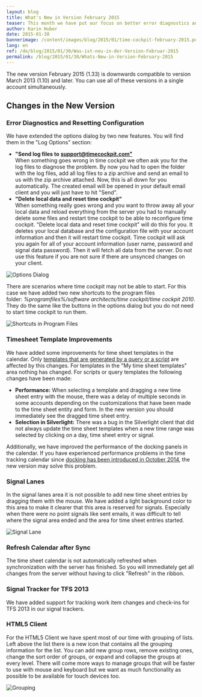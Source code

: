 ```yaml
---
layout: blog
title: What's New in Version February 2015
teaser: This month we have put our focus on better error diagnostics and minor improvements in the time sheet calendar. It has become much easier to send us your log files, performance for booking with time sheet templates has been improved, signal lanes are highlighted, etc.
author: Karin Huber
date: 2015-01-30
bannerimage: /content/images/blog/2015/01/time-cockpit-february-2015.png
lang: en
ref: /de/blog/2015/01/30/Was-ist-neu-in-der-Version-Februar-2015
permalink: /blog/2015/01/30/Whats-New-in-Version-February-2015
---
```


<p class="showcase">The new version February 2015 (1.33) is downwards compatible to version March 2013 (1.10) and later. You can use all of these versions in a single account simultaneously.</p><h2>Changes in the New Version</h2><h3>Error Diagnostics and Resetting Configuration</h3><p>We have extended the options dialog by two new features. You will find them in the "Log Options" section:</p><ul>
  <li>
    <strong>"Send log files to</strong>
    <a href="mailto:support@timecockpit.com&quot;">
      <strong>support@timecockpit.com"</strong>
      <br />
    </a>
    <a href="mailto:support@timecockpit.com&quot;:"></a>When something goes wrong in time cockpit we often ask you for the log files to diagnose the problem. By now you had to open the folder with the log files, add all log files to a zip archive and send an email to us with the zip archive attached. Now, this is all down for you automatically. The created email will be opened in your default email client and you will just have to hit "Send".</li>
  <li>
    <strong>"Delete local data and reset time cockpit"</strong>
    <br />
 When something really goes wrong and you want to throw away all your local data and reload everything from the server you had to manually delete some files and restart time cockpit to be able to reconfigure time cockpit. "Delete local data and reset time cockpit" will do this for you. It deletes your local database and the configuration file with your account information and then it will restart time cockpit. Time cockpit will ask you again for all of your account information (user name, password and signal data password). Then it will fetch all data from the server. Do not use this feature if you are not sure if there are unsynced changes on your client.</li>
</ul><p>
  <img title="Options Dialog" src="{{site.baseurl}}/content/images/blog/2015/01/options-dialog.png?mw=500" alt="Options Dialog" />
</p><p>There are scenarios where time cockpit may not be able to start. For this case we have added two new shortcuts to the program files folder: <em>%programfiles%/software architects/time cockpit/time cockpit 2010</em>. They do the same like the buttons in the options dialog but you do not need to start time cockpit to run them.</p><p>
  <img title="Shortcuts in Program Files" src="{{site.baseurl}}/content/images/blog/2015/01/diagnostic-shortcuts.png" alt="Shortcuts in Program Files" />
</p><h3>Timesheet Template Improvements</h3><p>We have added some improvements for time sheet templates in the calendar. Only <a href="~/blog/2014/09/30/Redesigned-Time-Sheet-Templates">templates that are generated by a query or a script</a> are affected by this changes. For templates in the "My time sheet templates" area nothing has changed. For scripts or query templates the following changes have been made:</p><ul>
  <li>
    <strong>Performance:</strong> When selecting a template and dragging a new time sheet entry with the mouse, there was a delay of multiple seconds in some accounts depending on the customizations that have been made to the time sheet entity and form. In the new version you should immediately see the dragged time sheet entry.</li>
  <li>
    <strong>Selection in Silverlight:</strong> There was a bug in the Silverlight client that did not always update the time sheet templates when a new time range was selected by clicking on a day, time sheet entry or signal.
<br /></li>
</ul><p>Additionally, we have improved the performance of the docking panels in the calendar. If you have experienced performance problems in the time tracking calendar since <a href="http://www.timecockpit.com/blog/2014/09/30/Redesigned-Time-Sheet-Templates">docking has been introduced in October 2014</a>, the new version may solve this problem.</p><h3>Signal Lanes</h3><p>In the signal lanes area it is not possible to add new time sheet entries by dragging them with the mouse. We have added a light background color to this area to make it clearer that this area is reserved for signals. Especially when there were no point signals like sent emails, it was difficult to tell where the signal area ended and the area for time sheet entries started.</p><p>
  <img title="Signal Lane" src="{{site.baseurl}}/content/images/blog/2015/01/signal-lane.png" alt="Signal Lane" />
</p><h3>Refresh Calendar after Sync</h3><p>The time sheet calendar is not automatically refreshed when synchronization with the server has finished. So you will immediately get all changes from the server without having to click "Refresh" in the ribbon.</p><h3>Signal Tracker for TFS 2013
<br /></h3><p>We have added support for tracking work item changes and check-ins for TFS 2013 in our signal trackers.</p><h3>HTML5 Client</h3><p>For the HTML5 Client we have spent most of our time with grouping of lists. Left above the list there is a new icon that contains all the grouping information for the list. You can add new group rows, remove existing ones, change the sort order of groups, or expand and collapse the groups at every level. There will come more ways to manage groups that will be faster to use with mouse and keyboard but we want as much functionality as possible to be available for touch devices too.</p><p>
  <img title="Grouping" src="{{site.baseurl}}/content/images/blog/2015/01/grouping.png" alt="Grouping" />
</p>